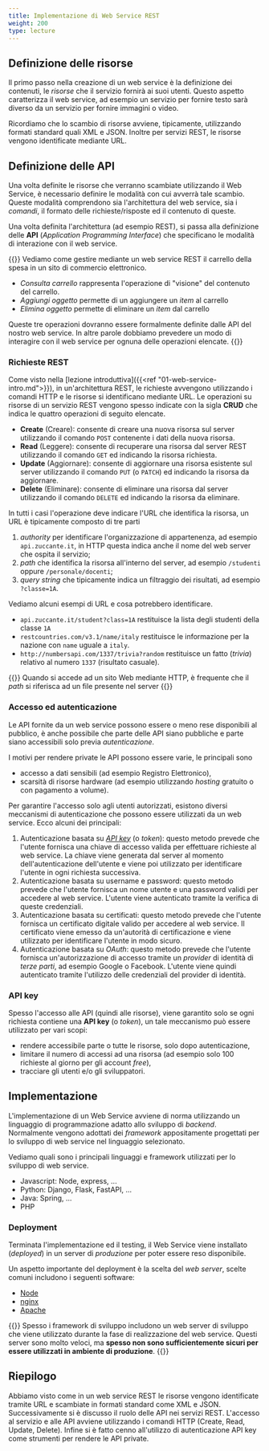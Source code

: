 ```yaml
---
title: Implementazione di Web Service REST
weight: 200
type: lecture
---
```


## Definizione delle risorse
Il primo passo nella creazione di un web service è la definizione dei contenuti,
le *risorse* che il servizio fornirà ai suoi utenti. Questo aspetto caratterizza
il web service, ad esempio un servizio per fornire testo sarà diverso da un
servizio per fornire immagini o video. 

Ricordiamo che lo scambio di risorse avviene, tipicamente, utilizzando formati
standard quali XML e JSON. Inoltre per servizi REST, le risorse vengono
identificate mediante URL.

## Definizione delle API
Una volta definite le risorse che verranno scambiate utilizzando il Web Service,
è necessario definire le modalità con cui avverrà tale scambio. Queste modalità
comprendono sia l'architettura del web service, sia i *comandi*, il formato delle
richieste/risposte ed il contenuto di queste. 

Una volta definita l'architettura (ad esempio REST), si passa alla definizione
delle **API** (*Application Programming Interface*) che specificano le modalità
di interazione con il web service.

{{<example title="Carrello delle spesa">}}
Vediamo come gestire mediante un web service REST il carrello della spesa in un
sito di commercio elettronico.
* *Consulta carrello* rappresenta l'operazione di "visione" del contenuto del
carrello.
* *Aggiungi oggetto* permette di un aggiungere un *item* al carrello
* *Elimina oggetto* permette di eliminare un *item* dal carrello

Queste tre operazioni dovranno essere formalmente definite dalle API del nostro
web service. In altre parole dobbiamo prevedere un modo di interagire con il web
service per ognuna delle operazioni elencate.
{{</example>}}

### Richieste REST
Come visto nella [lezione introduttiva]({{<ref "01-web-service-intro.md">}}), in
un'architettura REST, le richieste avvengono utilizzando i comandi HTTP e le
risorse si identificano mediante URL. Le operazioni su risorse di un servizio
REST vengono spesso indicate con la sigla **CRUD** che indica le quattro
operazioni di seguito elencate.
* **Create** (Creare): consente di creare una nuova risorsa sul server utilizzando
il comando `POST` contenente i dati della nuova risorsa. 
* **Read** (Leggere): consente di recuperare una risorsa dal server REST utilizzando
il comando `GET` ed indicando la risorsa richiesta.
* **Update** (Aggiornare): consente di aggiornare una risorsa esistente sul server
utilizzando il comando `PUT` (o `PATCH`) ed indicando la risorsa da aggiornare.
* **Delete** (Eliminare): consente di eliminare una risorsa dal server utilizzando
il comando `DELETE` ed indicando la risorsa da eliminare.

In tutti i casi l'operazione deve indicare l'URL che identifica la risorsa, un URL
è tipicamente composto di tre parti
1. *authority* per identificare l'organizzazione di appartenenza, ad esempio
`api.zuccante.it`, in HTTP questa indica anche il nome del web server che ospita
il servizio;
2. *path* che identifica la risorsa all'interno del server, ad esempio `/studenti`
oppure `/personale/docenti`;
3. *query string* che tipicamente indica un filtraggio dei risultati, ad esempio
`?classe=1A`.

Vediamo alcuni esempi di URL e cosa potrebbero identificare.
* `api.zuccante.it/student?class=1A` restituisce la lista degli studenti della classe `1A`
* `restcountries.com/v3.1/name/italy` restituisce le informazione per la
nazione con `name` uguale a `italy`.
* `http://numbersapi.com/1337/trivia?random` restituisce un fatto (*trivia*) relativo al
numero `1337` (risultato casuale).

{{<observe>}}
Quando si accede ad un sito Web mediante HTTP, è frequente che il *path* si riferisca
ad un file presente nel server
{{</observe>}}

### Accesso ed autenticazione
Le API fornite da un web service possono essere o meno rese disponibili al pubblico,
è anche possibile che parte delle API siano pubbliche e parte siano accessibili
solo previa *autenticazione*.

I motivi per rendere private le API possono essere varie, le principali sono
* accesso a dati sensibili (ad esempio Registro Elettronico),
* scarsità di risorse hardware (ad esempio utilizzando *hosting* gratuito o con
pagamento a volume).

Per garantire l'accesso solo agli utenti autorizzati, esistono diversi meccanismi
di autenticazione che possono essere utilizzati da un web service. Ecco alcuni dei
principali:
1. Autenticazione basata su [*API key*](#api-key) (o *token*): questo metodo prevede
che l'utente fornisca una chiave di accesso valida per effettuare richieste al web
service. La chiave viene generata dal server al momento dell'autenticazione
dell'utente e viene poi utilizzato per identificare l'utente in ogni richiesta
successiva.
2. Autenticazione basata su username e password: questo metodo prevede che
l'utente fornisca un nome utente e una password validi per accedere al web service.
L'utente viene autenticato tramite la verifica di queste credenziali.
3. Autenticazione basata su certificati: questo metodo prevede che l'utente fornisca
un certificato digitale valido per accedere al web service. Il certificato viene
emesso da un'autorità di certificazione e viene utilizzato per identificare
l'utente in modo sicuro.
4. Autenticazione basata su *OAuth*: questo metodo prevede che l'utente fornisca
un'autorizzazione di accesso tramite un *provider* di identità di *terze parti*,
ad esempio Google o Facebook. L'utente viene quindi autenticato tramite l'utilizzo
delle credenziali del provider di identità.

### API key
Spesso l'accesso alle API (quindi alle risorse), viene garantito solo se ogni
richiesta contiene una **API key** (o *token*), un tale meccanismo può essere utilizzato
per vari scopi:
* rendere accessibile parte o tutte le risorse, solo dopo autenticazione,
* limitare il numero di accessi ad una risorsa (ad esempio solo 100 richieste
al giorno per gli account *free*),
* tracciare gli utenti e/o gli sviluppatori.

## Implementazione
L'implementazione di un Web Service avviene di norma utilizzando un linguaggio
di programmazione adatto allo sviluppo di *backend*. Normalmente vengono adottati
dei *framework* appositamente progettati per lo sviluppo di web service nel
linguaggio selezionato.

Vediamo quali sono i principali linguaggi e framework utilizzati per lo sviluppo
di web service.
* Javascript: Node, express, ...
* Python: Django, Flask, FastAPI, ...
* Java: Spring, ...
* PHP

### Deployment
Terminata l'implementazione ed il testing, il Web Service viene installato
(*deployed*) in un server di *produzione* per poter essere reso disponibile.

Un aspetto importante del deployment è la scelta del *web server*, scelte comuni
includono i seguenti software:
* [Node](https://nodejs.org/en/)
* [nginx](https://www.nginx.com/)
* [Apache](https://httpd.apache.org/)

{{<attention>}}
Spesso i framework di sviluppo includono un web server di sviluppo che viene
utilizzato durante la fase di realizzazione del web service. Questi server sono
molto veloci, ma **spesso non sono sufficientemente sicuri per essere utilizzati
in ambiente di produzione**.
{{</attention>}}

## Riepilogo
Abbiamo visto come in un web service REST le risorse vengono identificate tramite
URL e scambiate in formati standard come XML e JSON. Successivamente si è discusso
il ruolo delle API nei servizi REST. L'accesso al servizio e alle API avviene
utilizzando i comandi HTTP (Create, Read, Update, Delete). Infine si è fatto cenno
all'utilizzo di autenticazione API key come strumenti per rendere le API private.